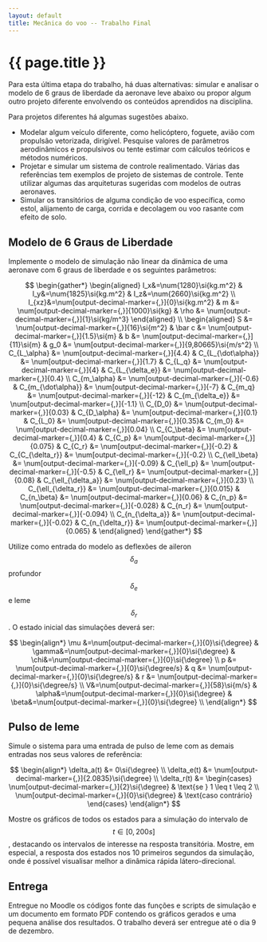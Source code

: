 ```yaml
---
layout: default
title: Mecânica do voo -- Trabalho Final
---
```


{{ page.title }}
================

Para esta última etapa do trabalho, há duas alternativas: simular e analisar
o modelo de 6 graus de liberdade da aeronave leve abaixo ou propor
algum outro projeto diferente envolvendo os conteúdos aprendidos na disciplina.

Para projetos diferentes há algumas sugestões abaixo.
* Modelar algum veículo diferente, como helicóptero, foguete, avião 
  com propulsão vetorizada, dirigível. 
  Pesquise valores de parâmetros aerodinâmicos e propulsivos ou tente
  estimar com cálculos teóricos e métodos numéricos.
* Projetar e simular um sistema de controle realimentado.
  Várias das referências tem exemplos de projeto de sistemas de controle.
  Tente utilizar algumas das arquiteturas sugeridas com modelos de outras
  aeronaves.
* Simular os transitórios de alguma condição de voo específica, como estol,
  alijamento de carga, corrida e decolagem ou voo rasante com efeito de solo.

Modelo de 6 Graus de Liberdade
------------------------------
Implemente o modelo de simulação não linear da dinâmica de uma
aeronave com 6 graus de liberdade e os seguintes parâmetros:


$$
\begin{gather*}
  \begin{aligned}
    I_x&=\num{1280}\si{kg.m^2} &
    I_y&=\num{1825}\si{kg.m^2} &
    I_z&=\num{2660}\si{kg.m^2} \\
    I_{xz}&=\num[output-decimal-marker={,}]{0}\si{kg.m^2} &
    m &= \num[output-decimal-marker={,}]{1000}\si{kg} &
    \rho &= \num[output-decimal-marker={,}]{1}\si{kg/m^3}
  \end{aligned}
  \\
  \begin{aligned}
    S &= \num[output-decimal-marker={,}]{16}\si{m^2} & 
    \bar c &= \num[output-decimal-marker={,}]{1.5}\si{m} &
    b &= \num[output-decimal-marker={,}]{11}\si{m} &
    g_0 &= \num[output-decimal-marker={,}]{9,80665}\si{m/s^2} \\
    C_{L_\alpha} &= \num[output-decimal-marker={,}]{4.4} &
    C_{L_{\dot\alpha}} &= \num[output-decimal-marker={,}]{1.7} &
    C_{L_q} &= \num[output-decimal-marker={,}]{4} &
    C_{L_{\delta_e}} &= \num[output-decimal-marker={,}]{0.4}
    \\
    C_{m_\alpha} &= \num[output-decimal-marker={,}]{-0.6} &
    C_{m_{\dot\alpha}} &= \num[output-decimal-marker={,}]{-7} &
    C_{m_q} &= \num[output-decimal-marker={,}]{-12} &
    C_{m_{\delta_e}} &= \num[output-decimal-marker={,}]{-1.1}
    \\
    C_{D_0} &= \num[output-decimal-marker={,}]{0.03} &
    C_{D_\alpha} &= \num[output-decimal-marker={,}]{0.1} &
    C_{L_0} &= \num[output-decimal-marker={,}]{0.35}&
    C_{m_0} &= \num[output-decimal-marker={,}]{0.04}
    \\
    C_{C_\beta} &= \num[output-decimal-marker={,}]{0.4} &
    C_{C_p} &= \num[output-decimal-marker={,}]{0.075} &
    C_{C_r} &= \num[output-decimal-marker={,}]{-0.2} &
    C_{C_{\delta_r}} &= \num[output-decimal-marker={,}]{-0.2}
    \\
    C_{\ell_\beta} &= \num[output-decimal-marker={,}]{-0.09} &
    C_{\ell_p} &= \num[output-decimal-marker={,}]{-0.5} &
    C_{\ell_r} &= \num[output-decimal-marker={,}]{0.08} &
    C_{\ell_{\delta_a}} &= \num[output-decimal-marker={,}]{0.23}
    \\
    C_{\ell_{\delta_r}} &= \num[output-decimal-marker={,}]{0.015} &
    C_{n_\beta} &= \num[output-decimal-marker={,}]{0.06} &
    C_{n_p} &= \num[output-decimal-marker={,}]{-0.028} &
    C_{n_r} &= \num[output-decimal-marker={,}]{-0.094} 
    \\
    C_{n_{\delta_a}} &= \num[output-decimal-marker={,}]{-0.02} & 
    C_{n_{\delta_r}} &= \num[output-decimal-marker={,}]{0.065} &
  \end{aligned}
\end{gather*}
$$

Utilize como entrada do modelo as deflexões de aileron $$\delta_a$$ profundor 
$$\delta_e$$ e leme $$\delta_r$$. O estado inicial das simulações deverá ser:

$$
\begin{align*}
  \mu &=\num[output-decimal-marker={,}]{0}\si{\degree} &
  \gamma&=\num[output-decimal-marker={,}]{0}\si{\degree} &
  \chi&=\num[output-decimal-marker={,}]{0}\si{\degree} \\ 
  p &= \num[output-decimal-marker={,}]{0}\si{\degree/s} &
  q &= \num[output-decimal-marker={,}]{0}\si{\degree/s} &
  r &= \num[output-decimal-marker={,}]{0}\si{\degree/s} \\ 
  V&=\num[output-decimal-marker={,}]{58}\si{m/s} &
  \alpha&=\num[output-decimal-marker={,}]{0}\si{\degree} &
  \beta&=\num[output-decimal-marker={,}]{0}\si{\degree} \\
\end{align*}
$$


Pulso de leme
--------------

Simule o sistema para uma entrada de pulso de leme com as demais entradas
nos seus valores de referência:

$$
\begin{align*}
  \delta_a(t) &= 0\si{\degree} \\
  \delta_e(t) &= \num[output-decimal-marker={,}]{2.0835}\si{\degree} \\
  \delta_r(t) &= 
    \begin{cases}
      \num[output-decimal-marker={,}]{2}\si{\degree} &
      \text{se } 1 \leq t \leq 2 \\
      \num[output-decimal-marker={,}]{0}\si{\degree} &
      \text{caso contrário}
    \end{cases}
\end{align*}
$$

Mostre os gráficos de todos os estados para a simulação do intervalo de
$$t\in [0, 200\si{s}]$$, destacando os intervalos de interesse na resposta
transitória. Mostre, em especial, a resposta dos estados nos 10 primeiros
segundos da simulação, onde é possível visualisar melhor a dinâmica rápida
látero-direcional.

Entrega
-------
Entregue no Moodle os códigos fonte das funções e scripts de simulação e um
documento em formato PDF contendo os gráficos gerados e uma pequena 
análise dos resultados.
O trabalho deverá ser entregue até o dia 9 de dezembro.
